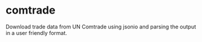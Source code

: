 # comtrade
Download trade data from UN Comtrade using jsonio and parsing the output in a user friendly format.
